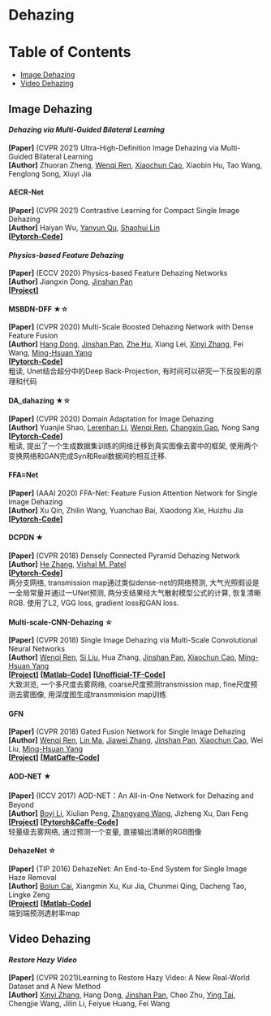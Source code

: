 #  Dehazing
# Table of Contents
- [Image Dehazing](#image-dehazing)
- [Video Dehazing](#video-dehazing)

## Image Dehazing
#### *Dehazing via Multi-Guided Bilateral Learning*
**[Paper]** (CVPR 2021) Ultra-High-Definition Image Dehazing via Multi-Guided Bilateral Learning <Br>
**[Author]** Zhuoran Zheng, [Wenqi Ren](https://sites.google.com/site/renwenqi888/home), [Xiaochun Cao](http://people.ucas.ac.cn/~0022382?language=en), Xiaobin Hu, Tao Wang, Fenglong Song, Xiuyi Jia <Br>


#### AECR-Net
**[Paper]** (CVPR 2021) Contrastive Learning for Compact Single Image Dehazing  <Br>
**[Author]** Haiyan Wu, [Yanyun Qu](https://quyanyun.xmu.edu.cn/), [Shaohui Lin](https://sites.google.com/site/shaohuilin007/home) <Br>
**[[Pytorch-Code](https://github.com/GlassyWu/AECR-Net)]**  <Br>

#### *Physics-based Feature Dehazing*
**[Paper]**  (ECCV 2020)  Physics-based Feature Dehazing Networks  <Br>
**[Author]**  Jiangxin Dong, [Jinshan Pan](https://jspan.github.io/) <Br>
**[[Project](https://jspan.github.io/)]**  <Br>

#### MSBDN-DFF ★☆
**[Paper]**  (CVPR 2020) Multi-Scale Boosted Dehazing Network with Dense Feature Fusion <Br>
**[Author]**  [Hang Dong](https://sites.google.com/view/hdong/%E9%A6%96%E9%A1%B5), [Jinshan Pan](https://jspan.github.io/), [Zhe Hu](https://zjuela.github.io/), Xiang Lei, [Xinyi Zhang](http://xinyizhang.tech/), Fei Wang, [Ming-Hsuan Yang](https://faculty.ucmerced.edu/mhyang/) <Br>
**[[Pytorch-Code](https://github.com/BookerDeWitt/MSBDN-DFF)]**  <Br>
粗读, Unet结合超分中的Deep Back-Projection, 有时间可以研究一下反投影的原理和代码


#### DA_dahazing ★☆
**[Paper]**  (CVPR 2020) Domain Adaptation for Image Dehazing <Br>
**[Author]**  Yuanjie Shao, [Lerenhan Li](https://sites.google.com/view/lerenhanli/homepage), [Wenqi Ren](https://sites.google.com/site/renwenqi888/), [Changxin Gao](https://sites.google.com/site/changxingao), Nong Sang<Br>
**[[Pytorch-Code](https://github.com/HUSTSYJ/DA_dahazing)]**  <Br>
粗读, 提出了一个生成数据集训练的网络迁移到真实图像去雾中的框架, 使用两个变换网络和GAN完成Syn和Real数据间的相互迁移.
	
#### FFA=Net
**[Paper]**  (AAAI 2020) FFA-Net: Feature Fusion Attention Network for Single Image Dehazing <Br>
**[Author]**  Xu Qin, Zhilin Wang, Yuanchao Bai, Xiaodong Xie, Huizhu Jia <Br>
**[[Pytorch-Code](https://github.com/zhilin007/FFA-Net)]**  <Br>
								     
#### DCPDN ★
**[Paper]**  (CVPR 2018) Densely Connected Pyramid Dehazing Network<Br>
**[Author]** [He Zhang](https://sites.google.com/site/hezhangsprinter), [Vishal M. Patel](https://engineering.jhu.edu/vpatel36/sciencex_teams/vishalpatel/) <Br>
**[[Pytorch-Code](https://github.com/hezhangsprinter/DCPDN)]**<Br>
两分支网络, transmission map通过类似dense-net的网络预测, 大气光照假设是一全局常量并通过一UNet预测, 两分支结果经大气散射模型公式的计算, 恢复清晰RGB. 使用了L2, VGG loss, gradient loss和GAN loss.
	
#### Multi-scale-CNN-Dehazing ☆
**[Paper]**  (CVPR 2018) Single Image Dehazing via Multi-Scale Convolutional Neural Networks <Br>
**[Author]** [Wenqi Ren](https://sites.google.com/site/renwenqi888/), [Si Liu](http://www.colalab.org/people), Hua Zhang, [Jinshan Pan](https://sites.google.com/site/jspanhomepage/), [Xiaochun Cao](http://people.ucas.ac.cn/~0022382?language=en), [Ming-Hsuan Yang](https://faculty.ucmerced.edu/mhyang/) <Br>
**[[Project](https://sites.google.com/site/renwenqi888/research/dehazing/mscnndehazing)]** **[[Matlab-Code](https://github.com/rwenqi/Multi-scale-CNN-Dehazing)]**  **[[Unofficial-TF-Code](https://github.com/dishank-b/MSCNN-Dehazing-Tensorflow)]**<Br>
大致浏览, 一个多尺度去雾网络, coarse尺度预测transmission map, fine尺度预测去雾图像, 用深度图生成transmmision map训练 <Br>

#### GFN
**[Paper]**  (CVPR 2018) Gated Fusion Network for Single Image Dehazing <Br>
**[Author]** [Wenqi Ren](https://sites.google.com/site/renwenqi888/), [Lin Ma](http://forestlinma.com/), [Jiawei Zhang](https://sites.google.com/site/zhjw1988), [Jinshan Pan](https://sites.google.com/site/jspanhomepage/), [Xiaochun Cao](http://people.ucas.ac.cn/~0022382?language=en),  Wei Liu, [Ming-Hsuan Yang](https://faculty.ucmerced.edu/mhyang/) <Br>
**[[Project](https://sites.google.com/site/renwenqi888/research/dehazing/gfn)]** **[[MatCaffe-Code](https://github.com/rwenqi/GFN-dehazing)]**  <Br>


#### AOD-NET ★
**[Paper]**  (ICCV 2017) AOD-NET：An All-in-One Network for Dehazing and Beyond<Br>
**[Author]** [Boyi Li](https://sites.google.com/site/boyilics/home), Xiulian Peng, [Zhangyang Wang](https://www.atlaswang.com/), Jizheng Xu, Dan Feng <Br>
**[[Project](https://sites.google.com/site/boyilics/website-builder/project-page)]**  **[[Pytorch&Caffe-Code](https://github.com/Boyiliee/AOD-Net)]** <Br>
轻量级去雾网络, 通过预测一个变量, 直接输出清晰的RGB图像

#### DehazeNet ☆
**[Paper]**  (TIP 2016) DehazeNet: An End-to-End System for Single Image Haze Removal <Br>
**[Author]** [Bolun Cai](https://caibolun.github.io/), Xiangmin Xu, Kui Jia, Chunmei Qing, Dacheng Tao, Lingke Zeng <Br>
**[[Project](http://caibolun.github.io/DehazeNet/)]** **[[Matlab-Code](https://github.com/caibolun/DehazeNet)]**<Br>
端到端预测透射率map




## Video Dehazing
#### *Restore Hazy Video*
**[Paper]**  (CVPR 2021)Learning to Restore Hazy Video: A New Real-World Dataset and A New Method <Br>
**[Author]**  [Xinyi Zhang](https://sites.cs.ucsb.edu/~xyzhang/), Hang Dong, [Jinshan Pan](https://jspan.github.io/), Chao Zhu, [Ying Tai](https://tyshiwo.github.io/), Chengjie Wang, Jilin Li, Feiyue Huang, Fei Wang <Br>
